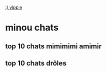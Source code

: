 [:) yippie](https://jasmine-lapierre.github.io/machin1affaire/#/)


# minou chats
## top 10 chats mimimimi amimir

## top 10 chats drôles
